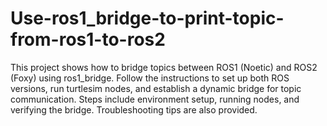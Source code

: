 # Use-ros1_bridge-to-print-topic-from-ros1-to-ros2
This project shows how to bridge topics between ROS1 (Noetic) and ROS2 (Foxy) using ros1_bridge. Follow the instructions to set up both ROS versions, run turtlesim nodes, and establish a dynamic bridge for topic communication. Steps include environment setup, running nodes, and verifying the bridge. Troubleshooting tips are also provided.
